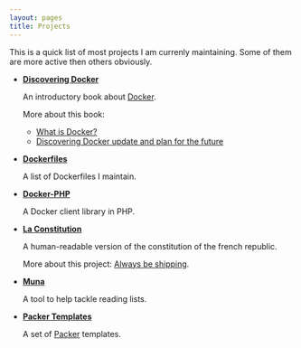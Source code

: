 ```yaml
---
layout: pages
title: Projects
---
```


This is a quick list of most projects I am currenly maintaining. Some of them are more active then others obviously.

* **[Discovering Docker](/books/discovering-docker.html)**

  An introductory book about [Docker](https://docker.com/).

  More about this book:

  * [What is Docker?](/what-is-docker.html)
  * [Discovering Docker update and plan for the future](/discovering-docker-update-and-plan-for-the-future.html)

* **[Dockerfiles](/dockerfiles/)**
  
  A list of Dockerfiles I maintain.

* **[Docker-PHP](https://github.com/stage1/docker-php)**

  A Docker client library in PHP.

* **[La Constitution](http://la-constitution.fr/)**

  A human-readable version of the constitution of the french republic.

  More about this project: [Always be shipping](/always-be-shipping.html).

* **[Muna](https://muna.io/)**
  
  A tool to help tackle reading lists.

* **[Packer Templates](https://github.com/ubermuda/packer-templates)**

  A set of [Packer](https://packer.io/) templates.